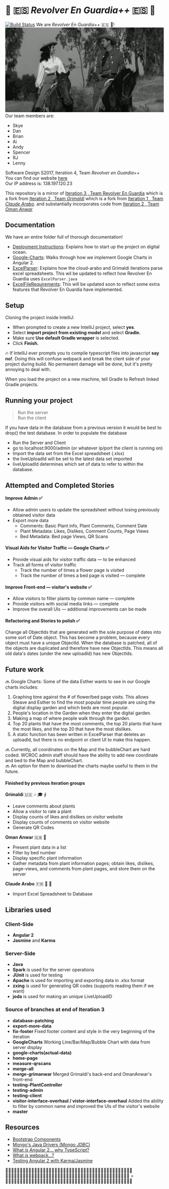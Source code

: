 # :movie_camera: :es: *Revolver En Guardia++* :es: :movie_camera:  
[![Build Status](https://travis-ci.org/UMM-CSci-3601-S17/digital-display-garden-iteration-3-revolverenguardia.svg?branch=master)](https://travis-ci.org/UMM-CSci-3601-S17/digital-display-garden-iteration-3-revolverenguardia)   We are *Revolver En Guardia++* :es: :movie_camera:!  
[![IMAGE ALT TEXT HERE](Documentation/Graphics/RevolverEnGuardia.png)](https://youtu.be/Szy2T0uHCU0)   
Our team members are:
* Skye
* Dan
* Brian
* Ai
* Andy
* Spencer
* RJ
* Lenny

Software Design S2017, Iteration 4, Team _Revolver en Guardia++_  
You can find our website [here](http://revolverenguardia.dungeon.website:2538/)  
Our IP address is: 138.197.120.23

This repository is a mirror of [Iteration 3 , Team  Revolver En Guardia](https://github.com/UMM-CSci-3601-S17/digital-display-garden-iteration-4-revolverenguardia-1)
which is a fork from [Iteration 2 , Team _Grimaldi_](https://github.com/UMM-CSci-3601-S17/digital-display-garden-iteration-2-grimaldi.git)
which is a fork from [Iteration 1 , Team _Claude Arabo_](https://github.com/UMM-CSci-3601-S17/digital-display-garden-iteration-1-claudearabo).
and substantially incorporates code from [Iteration 2 , Team _Oman Anwar_](https://github.com/UMM-CSci-3601-S17/digital-display-garden-iteration-2-omaranwar.git)


## Documentation  
We have an entire folder full of thorough documentation!
* [Deployment Instructions](/Documentation/DEPLOY.MD): Explains how to start up the project on digital ocean.  
* [Google-Charts](/Documentation/Google-Charts.md): Walks through how we implement Google Charts in Angular 2.  
* [ExcelParser](/Documentation/ExcelParser.md): Explains how the cloud-arabo and Grimaldi iterations parse excel spreadsheets. This wil be updated to reflect how Revolver En Guardia uses `ExcelParser.java`  
* [ExcelFileRequirements](/Documentation/ExcelFileRequirements.md): This will be updated soon to reflect some extra features that Revolver En Guardia have implemented.

## Setup

Cloning the project inside IntelliJ:

- When prompted to create a new IntelliJ project, select **yes**.
- Select **import project from existing model** and select **Gradle.**
- Make sure **Use default Gradle wrapper** is selected.
- Click **Finish.**

:fire: If IntelliJ ever prompts you to compile typescript files into
javascript **say no!**. Doing this will confuse webpack and break the client
side of your project during build. No permanent damage will be done, but it's
pretty annoying to deal with.

When you load the project on a new machine, tell Gradle to Refresh linked Gradle projects.

## Running your project
> Run the server  
> Run the client  

If you have data in the database from a previous version it would be
best to drop() the test database. In order to populate the database
* Run the Server and Client
* go to localhost:9000/admin (or whatever ip/port the client is running on)
* Import the data set from the Excel spreadsheet (.xlsx)
* the liveUploadId will be set to the latest data set imported
* liveUploadId determines which set of data to refer to within the database.

## Attempted and Completed Stories

#### Improve Admin :white_check_mark:
* Allow admin users to update the spreadsheet without losing previously obtained visitor data
* Export more data
  * Comments: Basic Plant info, Plant Comments, Comment Date
  * Plant Metadata: Likes, Dislikes, Comment Counts, Page Views
  * Bed Metadata: Bed page Views, QR Scans

#### Visual Aids for Visitor Traffic &mdash; Google Charts :white_check_mark:
* Provide visual aids for visitor traffic data &mdash; to be enhanced
* Track all forms of visitor traffic
  * Track the number of times a flower page is visited
  * Track the number of times a bed page is visited &mdash; complete

#### Improve Front-end &mdash; visitor's website :white_check_mark:
* Allow visitors to filter plants by common name &mdash; complete
* Provide visitors with social media links &mdash; complete
* Improve the overall UIs &mdash; additional improvements can be made

#### Refactoring and Stories to polish :white_check_mark:
Change all ObjectIds that are generated with the sole purpose of dates into some sort of Date object.
  This has become a problem, because every object must have a unique ObjectId.
  When the database is patched, all of the objects are duplicated and therefore have new ObjectIds.
  This means all old data's dates (under the new uploadId) has new ObjectIds.

## Future work  
:soon: Google Charts: Some of the data Esther wants to see in our Google charts includes:  
1. Graphing time against the # of flower/bed page visits. This allows Steave and Esther to find the most popular time people are using the digital display garden and which beds are most popular.  
2. People's location in the Garden when they enter the digital garden.  
3. Making a map of where people walk through the garden.   
4. Top 20 plants that have the most comments, the top 20 plants that have the most likes, and the top 20 that have the most dislikes.  
5. A static function has been written in ExcelParser that deletes an uploadId, but there is no endpoint or client UI to make this happen.

:soon: Currently, all coordinates on the Map and the bubbleChart are hard coded. WCROC admin staff should have the ability to add new coordinate and bed to the Map and bubbleChart.   
:soon: An option for them to download the charts maybe useful to them in the future.


#### Finished by previous iteration groups
**Grimaldi** :us: :notes: :mortar_board: ∮
* Leave comments about plants
* Allow a visitor to rate a plant
* Display counts of likes and dislikes on visitor website
* Display counts of comments on visitor website
* Generate QR Codes

**Oman Anwar** :gb: 🏏
* Present plant data in a list
* Filter by bed number
* Display specific plant information
* Gather metadata from plant information pages; obtain likes, dislikes, page-views, and comments from plant pages, and store them on the server

**Claude Arabo** :fr: 🤺 🥈
* Import Excel Spreadsheet to Database

## Libraries used
### Client-Side
* **Angular 2**
* **Jasmine** and **Karma**

### Server-Side
* **Java**
* **Spark** is used for the server operations
* **JUnit** is used for testing
* **Apache** is used for importing and exporting data in .xlsx format
* **zxing** is used for generating QR codes (supports reading them if we want)
* **joda** is used for making an unique LiveUploadID

### Source of branches at end of Iteration 3

* **database-patching**
* **export-more-data**
* **fix-footer** Fixed footer content and style in the very beginning of the iteration
* **GoogleCharts** Working Line/Bar/Map/Bubble Chart with data from server display
* **google-charts(actual-data)**
* **home-page**
* **measure-qrscans**
* **merge-all**
* **merge-grimanwar** Merged Grimaldi's back-end and OmanAnwar's front-end
* **testing-PlantController**
* **testing-admin**
* **testing-client**
* **visitor-interface-overhaul / vistor-interface-overhaul** Added the ability to filter by common name and improved the UIs of the visitor's website
* **master**

## Resources

- [Bootstrap Components][bootstrap]
- [Mongo's Java Drivers (Mongo JDBC)][mongo-jdbc]
- [What _is_ Angular 2... why TypeScript?][angular-2]
- [What _is_ webpack...?][whats-webpack]
- [Testing Angular 2 with Karma/Jasmine][angular2-karma-jasmine]

[angular-2]: https://www.infoq.com/articles/Angular2-TypeScript-High-Level-Overview
[angular2-karma-jasmine]: http://twofuckingdevelopers.com/2016/01/testing-angular-2-with-karma-and-jasmine/
[labtasks]: LABTASKS.md
[travis]: https://travis-ci.org/
[whats-webpack]: https://webpack.github.io/docs/what-is-webpack.html
[bootstrap]: https://getbootstrap.com/components/
[mongo-jdbc]: https://docs.mongodb.com/ecosystem/drivers/java/  

:octopus::octopus::octopus::octopus::octopus::octopus::octopus::octopus::octopus::octopus::octopus::octopus::octopus::octopus::octopus::octopus::octopus::octopus::octopus::octopus::octopus::octopus::octopus::octopus::octopus::octopus::octopus::octopus::octopus::octopus::octopus::octopus::octopus::octopus::octopus::octopus::octopus::octopus::octopus::octopus::octopus::octopus::octopus::fork_and_knife:  
:rice::rice::rice::rice::rice::rice::rice::rice::rice::rice::rice::rice::rice::rice::rice::rice::rice::rice::rice::rice::rice::rice::rice::rice::rice::rice::rice::rice::rice::rice::rice::rice::rice::rice::rice::rice::rice::rice::rice::rice::rice::rice::rice: =  
:sushi::sushi::sushi::sushi::sushi::sushi::sushi::sushi::sushi::sushi::sushi::sushi::sushi::sushi::sushi::sushi::sushi::sushi::sushi::sushi::sushi::sushi::sushi::sushi::sushi::sushi::sushi::sushi::sushi::sushi::sushi::sushi::sushi::sushi::sushi::sushi::sushi::sushi::sushi::sushi::sushi::sushi::sushi::sushi:
